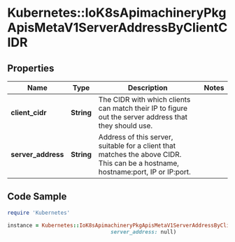 # Kubernetes::IoK8sApimachineryPkgApisMetaV1ServerAddressByClientCIDR

## Properties

Name | Type | Description | Notes
------------ | ------------- | ------------- | -------------
**client_cidr** | **String** | The CIDR with which clients can match their IP to figure out the server address that they should use. | 
**server_address** | **String** | Address of this server, suitable for a client that matches the above CIDR. This can be a hostname, hostname:port, IP or IP:port. | 

## Code Sample

```ruby
require 'Kubernetes'

instance = Kubernetes::IoK8sApimachineryPkgApisMetaV1ServerAddressByClientCIDR.new(client_cidr: null,
                                 server_address: null)
```


